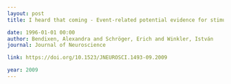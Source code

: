 ```yaml
---
layout: post
title: I heard that coming - Event-related potential evidence for stimulus-driven prediction in the auditory system

date: 1996-01-01 00:00
author: Bendixen, Alexandra and Schröger, Erich and Winkler, István
journal: Journal of Neuroscience

link: https://doi.org/10.1523/JNEUROSCI.1493-09.2009

year: 2009
---
```



